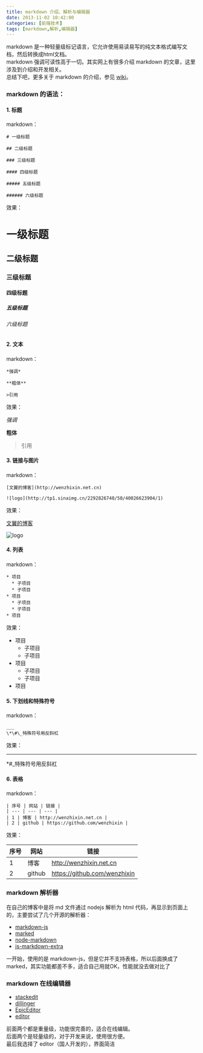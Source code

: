 ```yaml
---
title: markdown 介绍、解析与编辑器
date: 2013-11-02 10:42:00
categories: [前端技术]
tags: [markdown,解析,编辑器]
---
```


markdown 是一种轻量级标记语言，它允许使用易读易写的纯文本格式编写文档，然后转换成html文档。  
markdown 强调可读性高于一切。其实网上有很多介绍 markdown 的文章，这里涉及到介绍和开发相关。  
总结下吧，更多关于 markdown 的介绍，参见 [wiki](http://zh.wikipedia.org/wiki/Markdown)。


### markdown 的语法：

#### 1. 标题

markdown：

    # 一级标题
    
    ## 二级标题
    
    ### 三级标题
    
    #### 四级标题
    
    ##### 五级标题
    
    ###### 六级标题
    
效果：

# 一级标题

## 二级标题

### 三级标题

#### 四级标题

##### 五级标题

###### 六级标题

#### 2. 文本

markdown：

    *强调*
    
    **粗体**
    
    >引用
    
效果：

*强调*

**粗体**

>引用
    
#### 3. 链接与图片

markdown：

    [文翼的博客](http://wenzhixin.net.cn)
    
    ![logo](http://tp1.sinaimg.cn/2292826740/50/40026623904/1)
    
效果：

[文翼的博客](http://wenzhixin.net.cn)

![logo](http://tp1.sinaimg.cn/2292826740/50/40026623904/1)
    
#### 4. 列表

markdown：

    * 项目
      * 子项目
      * 子项目
    * 项目
      * 子项目
      * 子项目
    * 项目
    
效果：

* 项目
  * 子项目
  * 子项目
* 项目
  * 子项目
  * 子项目
* 项目

#### 5. 下划线和特殊符号

markdown：

    ___
    \*\#\_特殊符号用反斜杠
    
效果：
    
___
\*\#\_特殊符号用反斜杠

#### 6. 表格

markdown：

	| 序号 | 网站 | 链接 |
	| --- | --- | --- |
	| 1 | 博客 | http://wenzhixin.net.cn |
	| 2 | github | https://github.com/wenzhixin |
    
效果：
	
| 序号 | 网站 | 链接 |
| --- | --- | --- |
| 1 | 博客 | http://wenzhixin.net.cn |
| 2 | github | https://github.com/wenzhixin |


### markdown 解析器

在自己的博客中是将 md 文件通过 nodejs 解析为 html 代码，再显示到页面上的，主要尝试了几个开源的解析器：

* [markdown-js](https://github.com/evilstreak/markdown-js)
* [marked](https://github.com/chjj/marked)
* [node-markdown](https://github.com/andris9/node-markdown)
* [js-markdown-extra](https://github.com/tanakahisateru/js-markdown-extra)

一开始，使用的是 markdown-js，但是它并不支持表格，所以后面换成了 marked，其实功能都差不多，适合自己用就OK，性能就没去做对比了


### markdown 在线编辑器

* [stackedit](https://stackedit.io/)
* [dillinger](http://dillinger.io/)
* [EpicEditor](http://epiceditor.com/)
* [editor](http://lab.lepture.com/editor/)

前面两个都是重量级，功能很完善的，适合在线编辑。  
后面两个是轻量级的，对于开发来说，使用很方便。  
最后我选择了 editor（国人开发的），界面简洁
